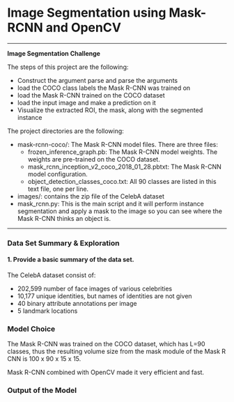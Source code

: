 # **Image Segmentation using Mask-RCNN and OpenCV** 

---

**Image Segmentation Challenge**

The steps of this project are the following:
* Construct the argument parse and parse the arguments
* load the COCO class labels the Mask R-CNN was trained on
* load the Mask R-CNN trained on the COCO dataset
* load the input image and make a prediction on it
* Visualize the extracted ROI, the mask, along with the segmented instance

The project directories are the following:
* mask-rcnn-coco/: The Mask R-CNN model files. There are three files:
  * frozen_inference_graph.pb: The Mask R-CNN model weights. The weights are pre-trained on the COCO dataset.
  * mask_rcnn_inception_v2_coco_2018_01_28.pbtxt: The Mask R-CNN model configuration.
  * object_detection_classes_coco.txt: All 90 classes are listed in this text file, one per line. 
* images/: contains the zip file of the CelebA dataset
* mask_rcnn.py: This is the main script and it will perform instance segmentation and apply a mask to the image so you can see where the Mask R-CNN thinks an object is.

[//]: # (Image References)

[image1]: ./relevant_images/training_distribution.png "Training Visualization"

---

### Data Set Summary & Exploration

#### 1. Provide a basic summary of the data set.

The CelebA dataset consist of:

* 202,599 number of face images of various celebrities
* 10,177 unique identities, but names of identities are not given
* 40 binary attribute annotations per image
* 5 landmark locations

### Model Choice

The Mask R-CNN was trained on the COCO dataset, which has L=90 classes, thus the resulting volume size from the mask module of the Mask R CNN is 100 x 90 x 15 x 15.

Mask R-CNN combined with OpenCV made it very efficient and fast.

### Output of the Model
